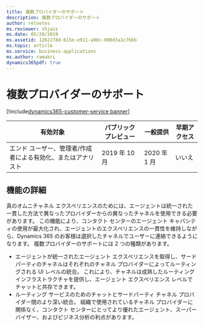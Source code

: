 ```yaml
---
title: 複数プロバイダーのサポート
description: 複数プロバイダーのサポート
author: relnotes
ms.reviewer: shjais
ms.date: 05/29/2019
ms.assetid: 1262278d-615e-e911-a96c-000d3a1c7bbb
ms.topic: article
ms.service: business-applications
ms.author: ramakri
dynamics365pdf: true
---
```

# <a name="multiple-provider-support"></a>複数プロバイダーのサポート
[!include[dynamics365-customer-service banner](../includes/dynamics365-customer-service.md)]

| 有効対象    |  パブリック プレビュー | 一般提供 | 早期アクセス |
| ---------- | ---------- |---------- |---------- |
|エンド ユーザー、管理者/作成者による有効化、またはアナリスト| 2019 年 10 月| 2020 年 1 月|いいえ |



## <a name="feature-details"></a>機能の詳細
<!--feature detail start -->
真のオムニチャネル エクスペリエンスのためには、エージェントは統一された一貫した方法で異なったプロバイダーからの異なったチャネルを使用できる必要があります。 この機能により、コンタクト センターのエージェント キャパシティの使用が最大化され、エージェントのエクスペリエンスの一貫性を維持しながら、Dynamics 365 のお客様は選択したチャネルでユーザーに連絡できるようになります。 複数プロバイダーのサポートには 2 つの種類があります。

- エージェントが統一されたエージェント エクスペリエンスを取得し、サードパーティのチャネルはそれぞれのチャネル プロバイダーによってルーティングされる UI レベルの統合。 これにより、チャネルは成熟したルーティング インフラストラクチャを提供し、エージェント エクスペリエンス レベルでチャットと共存できます。
- ルーティング サービスのためのチャットとサードパーティ チャネル プロバイダー間のより深い統合。 組織で使用されているチャネル プロバイダーに関係なく、コンタクト センターにとってより優れたエージェント、スーパーバイザー、およびビジネス分析の利点があります。
<!--feature detail end -->










